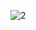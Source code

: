 ![2](https://github.com/user-attachments/assets/9a9d5b3c-c7c6-4a90-b9de-af7b9aa55eda)

<!--
**LunatikDG/LunatikDG** is a ✨ _special_ ✨ repository because its `README.md` (this file) appears on your GitHub profile.

Here are some ideas to get you started:

- 🔭 I’m currently working on ...
- 🌱 I’m currently learning ...
- 👯 I’m looking to collaborate on ...
- 🤔 I’m looking for help with ...
- 💬 Ask me about ...
- 📫 How to reach me: ...
- 😄 Pronouns: ...
- ⚡ Fun fact: ...
-->
